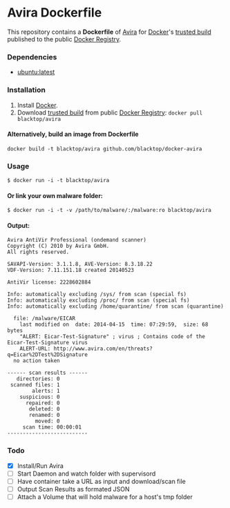 Avira Dockerfile
================

This repository contains a **Dockerfile** of [Avira](http://www.avira.com/en/index) for [Docker](https://www.docker.io/)'s [trusted build](https://index.docker.io/u/blacktop/avira/) published to the public [Docker Registry](https://index.docker.io/).

### Dependencies
* [ubuntu:latest](https://index.docker.io/_/ubuntu/)

### Installation
1. Install [Docker](https://www.docker.io/).
2. Download [trusted build](https://index.docker.io/u/blacktop/avira/) from public [Docker Registry](https://index.docker.io/): `docker pull blacktop/avira`

#### Alternatively, build an image from Dockerfile
`docker build -t blacktop/avira github.com/blacktop/docker-avira`

### Usage
```
$ docker run -i -t blacktop/avira
```

#### Or link your own malware folder:
```
$ docker run -i -t -v /path/to/malware/:/malware:ro blacktop/avira
```

#### Output:
```
Avira AntiVir Professional (ondemand scanner)
Copyright (C) 2010 by Avira GmbH.
All rights reserved.

SAVAPI-Version: 3.1.1.8, AVE-Version: 8.3.18.22
VDF-Version: 7.11.151.18 created 20140523

AntiVir license: 2228602884

Info: automatically excluding /sys/ from scan (special fs)
Info: automatically excluding /proc/ from scan (special fs)
Info: automatically excluding /home/quarantine/ from scan (quarantine)

  file: /malware/EICAR
    last modified on  date: 2014-04-15  time: 07:29:59,  size: 68 bytes
    "ALERT: Eicar-Test-Signature" ; virus ; Contains code of the Eicar-Test-Signature virus
    ALERT-URL: http://www.avira.com/en/threats?q=Eicar%2DTest%2DSignature
  no action taken

------ scan results ------
   directories: 0
 scanned files: 1
        alerts: 1
    suspicious: 0
      repaired: 0
       deleted: 0
       renamed: 0
         moved: 0
     scan time: 00:00:01
--------------------------
```

### Todo
- [x] Install/Run Avira
- [ ] Start Daemon and watch folder with supervisord
- [ ] Have container take a URL as input and download/scan file
- [ ] Output Scan Results as formated JSON
- [ ] Attach a Volume that will hold malware for a host's tmp folder
